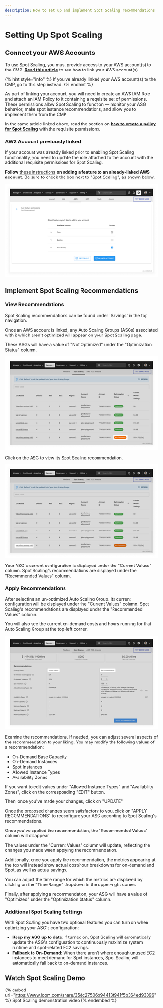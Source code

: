 ```yaml
---
description: How to set up and implement Spot Scaling recommendations
---
```


# Setting Up Spot Scaling

## Connect your AWS Accounts

To use Spot Scaling, you must provide access to your AWS account(s) to the CMP. [**Read this article**](https://help.doit-intl.com/amazon-web-services/add-your-amazon-web-services-iam-role) to see how to link your AWS account(s).

{% hint style="info" %}
If you've already linked your AWS account(s) to the CMP, go to this step instead.
{% endhint %}

As part of linking your account, you will need to create an AWS IAM Role and attach an IAM Policy to it containing a requisite set of permissions. These permissions allow Spot Scaling to function — monitor your ASG behavior, make spot instance recommendations, and allow you to implement them from the CMP

In the same article linked above, read the section on [**how to create a policy for Spot Scaling**](https://help.doit-intl.com/amazon-web-services/add-your-amazon-web-services-iam-role#spot-scaling) with the requisite permissions.

### AWS Account previously linked

If your account was already linked prior to enabling Spot Scaling functionality, you need to update the role attached to the account with the additional requisite permissions for Spot Scaling.

**Follow** [these instructions](https://help.doit-intl.com/amazon-web-services/add-your-amazon-web-services-iam-role#adding-a-feature) **on adding a feature to an already-linked AWS account**. Be sure to check the box next to "Spot Scaling", as shown below.

![A screenshot showing the checkbox next to Spot Scaling](../.gitbook/assets/cmp-spot-scaling-checkbox.png)

## Implement Spot Scaling Recommendations

### View Recommendations

Spot Scaling recommendations can be found under 'Savings' in the top navigation.

Once an AWS account is linked, any Auto Scaling Groups (ASGs) associated with it which aren't optimized will appear on your Spot Scaling page.

These ASGs will have a value of "Not Optimized" under the "Optimization Status" column.

![A screenshot showing the location of the 'Not Optimized' status](../.gitbook/assets/cmp-spot-scaling-not-optimized.png)

Click on the ASG to view its Spot Scaling recommendation.

![A screenshot showing the location of the ASG name](../.gitbook/assets/cmp-spot-scaling-asg.png)

Your ASG's current configuration is displayed under the "Current Values" column. Spot Scaling's recommendations are displayed under the "Recommended Values" column.

### Apply Recommendations

After selecting an un-optimized Auto Scaling Group, its current configuration will be displayed under the "Current Values" column. Spot Scaling's recommendations are displayed under the "Recommended Values" column.

You will also see the current on-demand costs and hours running for that Auto Scaling Group at the top-left corner.

![A screenshot showing the location of the Current Values and Recommended Values sections](../.gitbook/assets/cmp-current-values-recommended-values.png)

Examine the recommendations. If needed, you can adjust several aspects of the recommendation to your liking. You may modify the following values of a recommendation:

* On-Demand Base Capacity
* On-Demand Instances
* Spot Instances
* Allowed Instance Types
* Availability Zones

If you want to edit values under "Allowed Instance Types" and "Availability Zones", click on the corresponding "EDIT" button.

Then, once you've made your changes, click on "UPDATE"

Once the proposed changes seem satisfactory to you, click on "APPLY RECOMMENDATIONS" to reconfigure your ASG according to Spot Scaling's recommendations.

Once you've applied the recommendation, the "Recommended Values" column will disappear.

The values under the "Current Values" column will update, reflecting the changes you made when applying the recommendation.

Additionally, once you apply the recommendation, the metrics appearing at the top will instead show actual cost/hour breakdowns for on-demand and Spot, as well as actual savings.

You can adjust the time range for which the metrics are displayed by clicking on the "Time Range" dropdown in the upper-right corner.

Finally, after applying a recommendation, your ASG will have a value of "Optimized" under the "Optimization Status" column.

### Additional Spot Scaling Settings

With Spot Scaling you have two optional features you can turn on when optimizing your ASG's configuration:

* **Keep my ASG up to date**: If turned on, Spot Scaling will automatically update the ASG's configuration to continuously maximize system runtime and spot-related EC2 savings.
* **Fallback to On-Demand**: When there aren't where enough unused EC2 instances to meet demand for Spot instances, Spot Scaling will automatically fall back to on-demand instances.

## Watch Spot Scaling Demo

{% embed url="https://www.loom.com/share/35dc27506b94413f941f5b364ed93096" %}
Spot Scaling demonstration video
{% endembed %}

